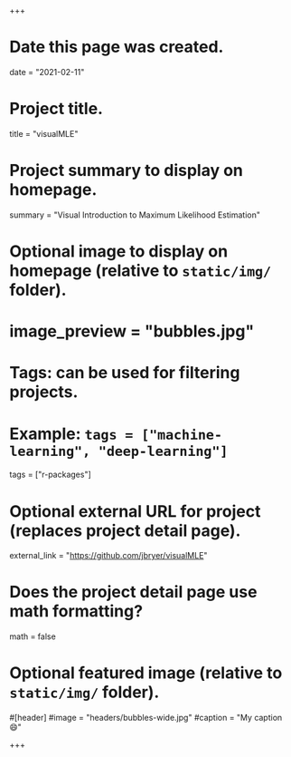 +++
# Date this page was created.
date = "2021-02-11"

# Project title.
title = "visualMLE"

# Project summary to display on homepage.
summary = "Visual Introduction to Maximum Likelihood Estimation"

# Optional image to display on homepage (relative to `static/img/` folder).
# image_preview = "bubbles.jpg"

# Tags: can be used for filtering projects.
# Example: `tags = ["machine-learning", "deep-learning"]`
tags = ["r-packages"]

# Optional external URL for project (replaces project detail page).
external_link = "https://github.com/jbryer/visualMLE"

# Does the project detail page use math formatting?
math = false

# Optional featured image (relative to `static/img/` folder).
#[header]
#image = "headers/bubbles-wide.jpg"
#caption = "My caption :smile:"

+++
